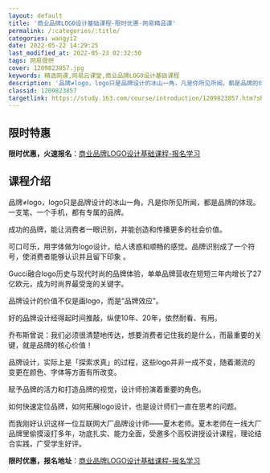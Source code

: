 ```yaml
---
layout: default
title: '商业品牌LOGO设计基础课程-限时优惠-网易精品课'
permalink: /:categories/:title/
categories: wangyi2
date: 2022-05-22 14:29:25
last_modified_at: 2022-05-23 02:32:50
tags: 网易提供
cover: 1209823857.jpg
keywords: 精选网课,网易云课堂,商业品牌LOGO设计基础课程
description: '品牌≠logo，logo只是品牌设计的冰山一角，凡是你所见所闻，都是品牌的体现。一支笔、一个手机，都有专属的品牌。成功的'
classid: 1209823857
targetlink: https://study.163.com/course/introduction/1209823857.htm?share=1&shareId=1025206652&utm_campaign=share&utm_medium=iphoneShare&utm_source=&utm_u=1025206652
---
```


## 限时特惠

**限时优惠，火速报名**：[商业品牌LOGO设计基础课程-报名学习](https://study.163.com/course/introduction/1209823857.htm?share=1&shareId=1025206652&utm_campaign=share&utm_medium=iphoneShare&utm_source=&utm_u=1025206652)

## 课程介绍

品牌≠logo，logo只是品牌设计的冰山一角，凡是你所见所闻，都是品牌的体现。一支笔、一个手机，都有专属的品牌。



成功的品牌，能让消费者一眼识别，并能创造和传播更多的社会价值。



可口可乐，用字体做为logo设计，给人诱惑和顺畅的感觉。品牌识别成了一个符号，使消费者能够认识并且留下印象 。



Gucci融合logo历史与现代时尚的品牌体验，单单品牌营收在短短三年内增长了27亿欧元，成为时尚界最受宠的关键字。



品牌设计的价值不仅是画logo，而是“品牌效应”。

好的品牌设计经得起时间推敲，纵使10年、20年，依然耐看、有用。



乔布斯曾说：我们必须很清楚地传达，想要消费者记住我的是什么，而最重要的关键，就是品牌的核心价值！



品牌设计，实际上是「探索求真」的过程，这些logo并非一成不变，随着潮流的变更在颜色、字体等方面有所改变。



赋予品牌的活力和打造品牌的视觉，设计师扮演着重要的角色。

如何快速定位品牌，如何拓展logo设计，也是设计师们一直在思考的问题。



而我刚好认识这样一位互联网大厂品牌设计师——夏木老师。夏木老师在一线大厂品牌里偷摸滚打多年，功底扎实、能力全面，受邀多个高校讲授设计课程，理论结合实践，广受学生好评。

**限时优惠，报名地址**：[商业品牌LOGO设计基础课程-报名学习](https://study.163.com/course/introduction/1209823857.htm?share=1&shareId=1025206652&utm_campaign=share&utm_medium=iphoneShare&utm_source=&utm_u=1025206652)

